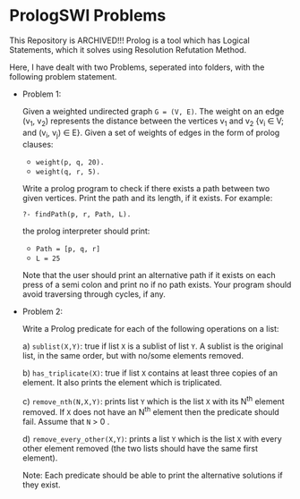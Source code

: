 # PrologSWI Problems
This Repository is ARCHIVED!!!
Prolog is a tool which has Logical Statements, which it solves using Resolution Refutation Method.

Here, I have dealt with two Problems, seperated into folders, with the following problem statement.
- Problem 1: 

    Given a weighted undirected graph `G = (V, E)`. The weight on an edge (v<sub>1</sub>, v<sub>2</sub>) represents the distance between the vertices v<sub>1</sub> and v<sub>2</sub> {v<sub>i</sub> ∈ V; and (v<sub>i</sub>, v<sub>j</sub>) ∈ E}. Given a set of weights of edges in the form of  prolog clauses:
    - `weight(p, q, 20).`
    - `weight(q, r, 5).`

    Write a prolog program to check if there exists a path between two given vertices. Print the path and its length, if it exists. For example:

    `?- findPath(p, r, Path, L).`

    the prolog interpreter should print:
    - `Path = [p, q, r]`
    - `L = 25`

    Note that the user should print an alternative path if it exists on each press of a semi colon and print no if no path exists. Your program should avoid traversing through cycles, if any.
- Problem 2: 

    Write a Prolog predicate for each of the following operations on a list:
    
    a) `sublist(X,Y)`: true if list `X` is a sublist of list `Y`. A sublist is the original list, in the same order, but with no/some elements removed. 
    
    b) `has_triplicate(X)`: true if list `X` contains at least three copies of an element. It also prints the element which is triplicated.
    
    c) `remove_nth(N,X,Y)`: prints list `Y` which is the list `X` with its N<sup>th</sup> element removed. If `X` does not have an N<sup>th</sup> element then the predicate should fail. Assume that `N` > 0 .
    
    d) `remove_every_other(X,Y)`: prints a list `Y` which is the list `X` with every other element removed (the two lists should have the same first element). 

    Note: Each predicate should be able to print the alternative solutions if they exist.
